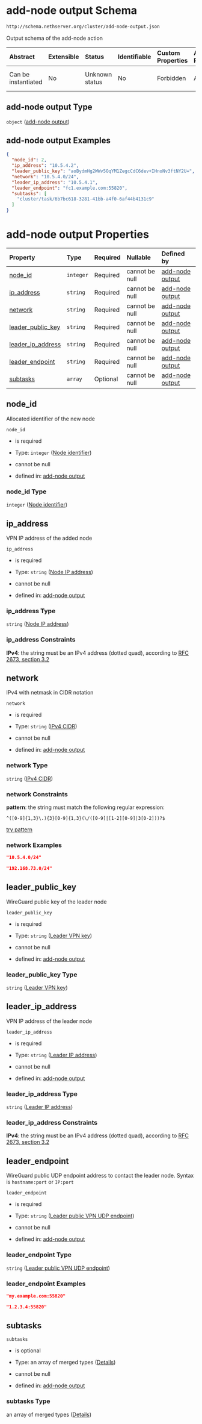# add-node output Schema

```txt
http://schema.nethserver.org/cluster/add-node-output.json
```

Output schema of the add-node action

| Abstract            | Extensible | Status         | Identifiable | Custom Properties | Additional Properties | Access Restrictions | Defined In                                                                  |
| :------------------ | :--------- | :------------- | :----------- | :---------------- | :-------------------- | :------------------ | :-------------------------------------------------------------------------- |
| Can be instantiated | No         | Unknown status | No           | Forbidden         | Allowed               | none                | [add-node-output.json](cluster/add-node-output.json "open original schema") |

## add-node output Type

`object` ([add-node output](add-node-output.md))

## add-node output Examples

```json
{
  "node_id": 2,
  "ip_address": "10.5.4.2",
  "leader_public_key": "aoBydmHg2WWv5OqYM1ZegcCdC6dev+IHnoNv3ftNY2U=",
  "network": "10.5.4.0/24",
  "leader_ip_address": "10.5.4.1",
  "leader_endpoint": "fc1.example.com:55820",
  "subtasks": [
    "cluster/task/6b7bc618-3281-41bb-a4f0-6af44b4131c9"
  ]
}
```

# add-node output Properties

| Property                                | Type      | Required | Nullable       | Defined by                                                                                                                                                              |
| :-------------------------------------- | :-------- | :------- | :------------- | :---------------------------------------------------------------------------------------------------------------------------------------------------------------------- |
| [node_id](#node_id)                     | `integer` | Required | cannot be null | [add-node output](add-node-output-properties-node-identifier.md "http://schema.nethserver.org/cluster/add-node-output.json#/properties/node_id")                        |
| [ip_address](#ip_address)               | `string`  | Required | cannot be null | [add-node output](add-node-output-properties-node-ip-address.md "http://schema.nethserver.org/cluster/add-node-output.json#/properties/ip_address")                     |
| [network](#network)                     | `string`  | Required | cannot be null | [add-node output](cluster-definitions-ipv4-cidr.md "http://schema.nethserver.org/cluster/add-node-output.json#/properties/network")                                     |
| [leader_public_key](#leader_public_key) | `string`  | Required | cannot be null | [add-node output](add-node-output-properties-leader-vpn-key.md "http://schema.nethserver.org/cluster/add-node-output.json#/properties/leader_public_key")               |
| [leader_ip_address](#leader_ip_address) | `string`  | Required | cannot be null | [add-node output](add-node-output-properties-leader-ip-address.md "http://schema.nethserver.org/cluster/add-node-output.json#/properties/leader_ip_address")            |
| [leader_endpoint](#leader_endpoint)     | `string`  | Required | cannot be null | [add-node output](add-node-output-properties-leader-public-vpn-udp-endpoint.md "http://schema.nethserver.org/cluster/add-node-output.json#/properties/leader_endpoint") |
| [subtasks](#subtasks)                   | `array`   | Optional | cannot be null | [add-node output](add-node-output-properties-subtasks.md "http://schema.nethserver.org/cluster/add-node-output.json#/properties/subtasks")                              |

## node_id

Allocated identifier of the new node

`node_id`

*   is required

*   Type: `integer` ([Node identifier](add-node-output-properties-node-identifier.md))

*   cannot be null

*   defined in: [add-node output](add-node-output-properties-node-identifier.md "http://schema.nethserver.org/cluster/add-node-output.json#/properties/node_id")

### node_id Type

`integer` ([Node identifier](add-node-output-properties-node-identifier.md))

## ip_address

VPN IP address of the added node

`ip_address`

*   is required

*   Type: `string` ([Node IP address](add-node-output-properties-node-ip-address.md))

*   cannot be null

*   defined in: [add-node output](add-node-output-properties-node-ip-address.md "http://schema.nethserver.org/cluster/add-node-output.json#/properties/ip_address")

### ip_address Type

`string` ([Node IP address](add-node-output-properties-node-ip-address.md))

### ip_address Constraints

**IPv4**: the string must be an IPv4 address (dotted quad), according to [RFC 2673, section 3.2](https://tools.ietf.org/html/rfc2673 "check the specification")

## network

IPv4 with netmask in CIDR notation

`network`

*   is required

*   Type: `string` ([IPv4 CIDR](cluster-definitions-ipv4-cidr.md))

*   cannot be null

*   defined in: [add-node output](cluster-definitions-ipv4-cidr.md "http://schema.nethserver.org/cluster/add-node-output.json#/properties/network")

### network Type

`string` ([IPv4 CIDR](cluster-definitions-ipv4-cidr.md))

### network Constraints

**pattern**: the string must match the following regular expression: 

```regexp
^([0-9]{1,3}\.){3}[0-9]{1,3}(\/([0-9]|[1-2][0-9]|3[0-2]))?$
```

[try pattern](https://regexr.com/?expression=%5E\(%5B0-9%5D%7B1%2C3%7D%5C.\)%7B3%7D%5B0-9%5D%7B1%2C3%7D\(%5C%2F\(%5B0-9%5D%7C%5B1-2%5D%5B0-9%5D%7C3%5B0-2%5D\)\)%3F%24 "try regular expression with regexr.com")

### network Examples

```json
"10.5.4.0/24"
```

```json
"192.168.73.0/24"
```

## leader_public_key

WireGuard public key of the leader node

`leader_public_key`

*   is required

*   Type: `string` ([Leader VPN key](add-node-output-properties-leader-vpn-key.md))

*   cannot be null

*   defined in: [add-node output](add-node-output-properties-leader-vpn-key.md "http://schema.nethserver.org/cluster/add-node-output.json#/properties/leader_public_key")

### leader_public_key Type

`string` ([Leader VPN key](add-node-output-properties-leader-vpn-key.md))

## leader_ip_address

VPN IP address of the leader node

`leader_ip_address`

*   is required

*   Type: `string` ([Leader IP address](add-node-output-properties-leader-ip-address.md))

*   cannot be null

*   defined in: [add-node output](add-node-output-properties-leader-ip-address.md "http://schema.nethserver.org/cluster/add-node-output.json#/properties/leader_ip_address")

### leader_ip_address Type

`string` ([Leader IP address](add-node-output-properties-leader-ip-address.md))

### leader_ip_address Constraints

**IPv4**: the string must be an IPv4 address (dotted quad), according to [RFC 2673, section 3.2](https://tools.ietf.org/html/rfc2673 "check the specification")

## leader_endpoint

WireGuard public UDP endpoint address to contact the leader node. Syntax is `hostname:port` or `IP:port`

`leader_endpoint`

*   is required

*   Type: `string` ([Leader public VPN UDP endpoint](add-node-output-properties-leader-public-vpn-udp-endpoint.md))

*   cannot be null

*   defined in: [add-node output](add-node-output-properties-leader-public-vpn-udp-endpoint.md "http://schema.nethserver.org/cluster/add-node-output.json#/properties/leader_endpoint")

### leader_endpoint Type

`string` ([Leader public VPN UDP endpoint](add-node-output-properties-leader-public-vpn-udp-endpoint.md))

### leader_endpoint Examples

```json
"my.example.com:55820"
```

```json
"1.2.3.4:55820"
```

## subtasks



`subtasks`

*   is optional

*   Type: an array of merged types ([Details](add-node-output-properties-subtasks-items.md))

*   cannot be null

*   defined in: [add-node output](add-node-output-properties-subtasks.md "http://schema.nethserver.org/cluster/add-node-output.json#/properties/subtasks")

### subtasks Type

an array of merged types ([Details](add-node-output-properties-subtasks-items.md))

